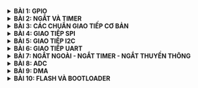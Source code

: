 <details>
	<summary><strong>BÀI 1: GPIO</strong></summary>
	
# Bài 1: GPIO

## 1.1 Cấp xung clock cho GPIO
Module RCC (Reset and Clock Control) cung cấp các hàm để cấu hình xung clock cho ngoại vi qua các Bus tương ứng.
![Picture1](https://github.com/khaitq17/Embedded-Automotive/assets/159031971/daacd745-60e6-4499-bb41-86c84afb9edd)
```
RCC_APB1PeriphClockCmd

RCC_APB2PeriphClockCmd
	
RCC_AHBPeriphClockCmd
```
- Tham số đầu tiên là ngoại vi cần cấu hình clock.
- Tham số thứ 2 là giá trị quy định cấp (ENABLE) hay ngưng (DISABLE) xung clock cho ngoại vi đó.

## 1.2 Cấu hình GPIO
- Các tham số cho GPIO được tổ chức trong 1 struct **GPIO_InitTypeDef**:
	- `GPIO_Pin`: Chọn chân
 	- `GPIO_Mode`: Chọn chế độ
    - `GPIO_Speed`: Chọn tốc độ
- Dùng hàm **GPIO_Init** để khởi tạo GPIO:
    - `GPIO_TypeDef`: GPIO cần cấu hình
    - `&GPIO_InitStruct`: Con trỏ trỏ tới biến TypeDef vừa được khởi tạo

## 1.3 Một số hàm thông dụng trong GPIO
```
uint8_t GPIO_ReadInputDataBit(GPIO_TypeDef* GPIOx, uint16_t GPIO_Pin);
  
uint16_t GPIO_ReadInputData(GPIO_TypeDef* GPIOx);

uint8_t GPIO_ReadOutputDataBit(GPIO_TypeDef* GPIOx, uint16_t GPIO_Pin);

uint16_t GPIO_ReadOutputData(GPIO_TypeDef* GPIOx);

void GPIO_SetBits(GPIO_TypeDef* GPIOx, uint16_t GPIO_Pin);

void GPIO_ResetBits(GPIO_TypeDef* GPIOx, uint16_t GPIO_Pin);

void GPIO_WriteBit(GPIO_TypeDef* GPIOx, uint16_t GPIO_Pin, BitAction BitVal);
	
void GPIO_Write(GPIO_TypeDef* GPIOx, uint16_t PortVal);
```
</details>

<details>
	<summary><strong>BÀI 2: NGẮT VÀ TIMER</strong></summary>

 # BÀI 2: NGẮT VÀ TIMER
## 2.1 Lý thuyết ngắt
- **Ngắt** là 1 sự kiện khẩn cấp xảy ra trong hay ngoài vi điều khiển. Khi xảy ra ngắt, MCU phải dừng chương trình chính và thực thi chương trình ngắt.
- **Program Counter(PC)**: Trong hàm main, khi đang thực hiện 1 lệnh, PC sẽ trỏ tới lệnh tiếp theo.
- Các loại ngắt thông dụng:
    - **Reset**
    - **Ngắt ngoài**: Xảy ra khi có thay đổi điện áp trên các chân GPIO đưuọc cấu hình làm ngõ vào ngắt.
    - **Ngắt Timer**: Xảy ra khi giá trị trong thanh ghi đếm của Timer tràn.
    - **Ngắt truyền thông**: Xảy ra khi có sự truyền/nhận dữ liệu giữa các MCU hay giữa MCU với các thiết bị bên ngoài.
- Độ ưu tiên ngắt
    - Độ ưu tiên là khác nhau ở các ngắt. Nó xác định ngắt nào được quyền thực thi khi nhiều ngắt xảy ra đồng thời.
    - Ngắt nào có số thứ tự ưu tiên càng thấp thì có quyền càng cao.

## 2.2 Timer
**Timer** là 1 mạch digital logic có vai trò đếm mỗi chu kỳ clock (đếm lên hoặc đếm xuống).

Cấu hình Timer:    
- Cấp xung cho Timer
- Cấu hình cho Timer trong struct **TIM_TimeBaseInitTypeDef**:
    - `TIM_ClockDivision`: Chia tần số
 	- `TIM_Prescaler`: Quy định sau bao nhiêu dao động thì đếm lên 1 lần
  	- `TIM_Period`: Quy định thời gian 1 chu kỳ
   	- `TIM_Mode`: Chọn chế độ (Đếm lên hoặc đếm xuống)
</details>
	
<details>
	<summary><strong>BÀI 3: CÁC CHUẨN GIAO TIẾP CƠ BẢN</strong></summary>

 # BÀI 3: CÁC CHUẨN GIAO TIẾP CƠ BẢN
## 3.1 SPI - Serial Peripheral Interface
- Là chuẩn giao tiếp đồng bộ.
- Hoạt động ở chế độ song công (Có thể truyền - nhận cùng thời điểm).
### 3.1.1 Các đầu nối
- **SCK** (Serial Clock): Thiết bị Master tạo xung tín hiệu SCK và cung cấp cho Slave.
- **MISO** (Master Input Slave Output): Tín hiệu tạo bởi thiết bị Slave và nhận bởi thiết bị Master.
- **MOSI** (Master Output Slave Input): Tín hiệu tạo bởi thiết bị Master và nhận bởi thiết bị Slave.
- **SS** (Slave Select): Chọn thiết bị Slave cụ thể để giao tiếp. Để chọn Slave giao tiếp thiết bị Master chủ động kéo đường SS tương ứng xuống mức 0 (Low).
  
![Picture2](https://github.com/khaitq17/Embedded-Automotive/assets/159031971/59a2f364-6d36-4043-927f-1324d5c19944)
### 3.1.2 Quá trình truyền nhận dữ liệu
- Master kéo chân SS của chân Slave muốn giao tiếp xuống mức 0 để báo hiệu muốn truyền nhận.
- Master cấp xung clock, với mỗi xung clock, 1 bit sẽ được truyền từ Master đến Slave và ngược lại.
- Các thanh ghi cập nhật giá trị và dịch 1 bit.
- Lặp lại quá trình đến khi truyền xong 8 bit thanh ghi.
  
![Picture3](https://github.com/khaitq17/Embedded-Automotive/assets/159031971/f984fc6c-1364-4c0d-8566-e4bdb93302db)
### 3.1.3 Các chế độ hoạt động
- Có 4 chế độ hoạt động phụ thuộc **Clock Polarity** (CPOL) và **Clock Phase** (CPHA).
- CPOL: 
	- CPOL = 0: Xung clock ban đầu ở mức 0.
    - CPOL = 1: Xung clock ban đầu ở mức 1.
- CPHA:
  	- CPHA = 0: Truyền bit trước rồi mới cấp xung.
    - CPHA = 1: Cấp xung trước rồi mới truyền bit.
          
| SPI Mode | CPOL | CPHA |
| :--- | :--- | :--- | 
| 1 | 0 | 0 |
| 2 | 0 | 1 |
| 3 | 1 | 0 | 
| 4 | 1 | 1 | 

## 3.2 I2C - Inter-Integrated Circuit
- Là chuẩn giao tiếp đồng bộ.
- Hoạt động ở chế độ bán song công.
- Một Master giao tiếp được với nhiều Slave.
### 3.2.1 Các đầu nối
- **SDA** (Serial Data): Đường truyền cho Master và Slave để gửi và nhận dữ liệu.
- **SCL** (Serial Clock): Thiết bị Master tạo xung tín hiệu SCK và cung cấp cho Slave.
      
![Picture4](https://github.com/khaitq17/Embedded-Automotive/assets/159031971/89a016e7-34fa-443d-8736-0102a2a6a62a)
### 3.2.2 Quá trình truyền nhận dữ liệu
- Start: Điều kiện: Chân SDA xuống mức 0 trước chân SCL.
- Truyền các bit địa chỉ để tìm Slave muốn giao tiếp.
- Bit R/W: Master gửi dữ liệu đi ứng với bit '0', nhận dữ liệu ứng với bit '1'.
- ACK: Chờ phản hồi, '0' là nhận và '1' là không nhận. Nếu không có Slave nào phản hồi, dùng Timer để thoát ra.
- Sau khi chọn được Slave để giao tiếp, bắt đầu truyền các bit dữ liệu đến Slave.
- Tương tự cũng có ACK để chờ phản hồi.
- Stop: Điều kiện: Chân SDA lên mức 1 trước chân SCL.
   
 ![Picture5](https://github.com/khaitq17/Embedded-Automotive/assets/159031971/d5ba043a-1d63-4de2-a7a6-bdb783e4acee)

## 3.3 UART - Universal Asynchronous Receiver - Transmitter
- Là chuẩn giao tiếp **KHÔNG** đồng bộ.
- Hoạt động ở chế độ song công.
- Dùng Timer nội để phân biệt 2 bit liền kề.
- Tốc độ truyền: Baudrate = Số bit truyền/1s
### 3.3.1 Các đầu nối
- TX: Truyền.
- RX: Nhận.
      
![Picture6](https://github.com/khaitq17/Embedded-Automotive/assets/159031971/9a52fd6e-eb76-43f4-aa81-9cce344ae3a7)
### 3.3.2 Quá trình truyền nhận dữ liệu
- Start: 1 bit.
- Bit dữ liệu: 5 đến 9 bit.
- Bit chẵn lẻ:
	- Quy luật chẵn: Thêm một bit '0' hoặc '1' để số bit '1' là số chẵn.
	- Quy luật lẻ: Thêm một bit '0' hoặc '1' để số bit '1' là số lẻ.
- Stop: 1 đến 2 bit.
      
![Picture7](https://github.com/khaitq17/Embedded-Automotive/assets/159031971/56943f89-3f0a-4785-b944-51966027ff2b)
</details>

<details>
	<summary><strong>BÀI 4: GIAO TIẾP SPI</strong></summary>

# BÀI 4: GIAO TIẾP SPI
## 4.1 SPI Software
**SPI Software** là cách “mô phỏng” bằng việc tạo ra một giao thức truyền thông giống SPI nhưng chỉ sử dụng GPIO của vi điều khiển.
### 4.1.1 Cấu hình GPIO cho SPI Software
SPI dùng 4 chân để truyền nhận, gồm MISO, MOSI, CS và SCK.

![Picture8](https://github.com/khaitq17/Embedded-Automotive/assets/159031971/35ea2e93-5df0-4663-b101-b708694557df)
- **SCK** (Serial Clock): Thiết bị Master tạo xung tín hiệu SCK và cung cấp cho Slave.
- **MISO** (Master Input Slave Output): Tín hiệu tạo bởi thiết bị Slave và nhận bởi thiết bị Master.
- **MOSI** (Master Output Slave Input): Tín hiệu tạo bởi thiết bị Master và nhận bởi thiết bị Slave.
- **CS** (Chip Select): Chọn thiết bị Slave cụ thể để giao tiếp. Để chọn Slave giao tiếp thiết bị Master chủ động kéo đường CS tương ứng xuống mức 0 (Low).

Định nghĩa 4 chân sử dụng SPI:
```
#define SPI_SCK_Pin GPIO_Pin_0
#define SPI_MISO_Pin GPIO_Pin_1
#define SPI_MOSI_Pin GPIO_Pin_2
#define SPI_CS_Pin GPIO_Pin_3
#define SPI_GPIO GPIOA
```
Cấu hình GPIO:
```
void GPIO_Config(){
	GPIO_InitTypeDef GPIO_InitStructure;

	GPIO_InitStructure.GPIO_Pin = SPI_SCK_Pin| SPI_MOSI_Pin| SPI_CS_Pin;
	GPIO_InitStructure.GPIO_Mode = GPIO_Mode_Out_PP;
	GPIO_InitStructure.GPIO_Speed = GPIO_Speed_50MHz;
	GPIO_Init(SPI_GPIO, &GPIO_InitStructure);
	
	GPIO_InitStructure.GPIO_Pin = SPI_MISO_Pin;
	GPIO_InitStructure.GPIO_Mode = GPIO_Mode_IN_FLOATING;
	GPIO_InitStructure.GPIO_Speed = GPIO_Speed_50MHz;

	GPIO_Init(SPI_GPIO, &GPIO_InitStructure);
}
```
Tạo xung Clock:
```
void Clock(){
	GPIO_WriteBit(SPI_GPIO, SPI_SCK_Pin, Bit_SET);		// Kéo chân SCK lên 1	
	delay_ms(4);
	GPIO_WriteBit(SPI_GPIO, SPI_SCK_Pin, Bit_RESET);	// Kéo chân SCK xuống 0
	delay_ms(4);
}
```
### 4.1.2 Khởi tạo các chân cho SPI
```
void SPI_Init(){
	GPIO_WriteBit(SPI_GPIO, SPI_SCK_Pin, Bit_RESET);
	GPIO_WriteBit(SPI_GPIO, SPI_CS_Pin, Bit_SET);
	GPIO_WriteBit(SPI_GPIO, SPI_MISO_Pin, Bit_RESET);
	GPIO_WriteBit(SPI_GPIO, SPI_MOSI_Pin, Bit_RESET);
}
```
### 4.1.3 Hàm truyền
Hàm truyền sẽ truyền lần lượt 8 bit trong byte dữ liệu.
- Kéo CS xuống 0.
	- Truyền 1 bit.
	- Dịch 1 bit.
	- Gửi Clock
- Kéo CS lên 1.
```
void SPI_Master_Transmit(uint8_t u8Data)
{
	uint8_t u8Mask = 0x80;// 0b10000000
	uint8_t tempData;
	GPIO_WriteBit(SPI_GPIO, SPI_CS_Pin, Bit_RESET);		// Kéo CS xuống 0
	delay_ms(1);
	for(int i=0; i<8; i++){			// Truyền lần lượt 8 bit
		tempData = u8Data & u8Mask;
		if(tempData){
			GPIO_WriteBit(SPI_GPIO, SPI_MOSI_Pin, Bit_SET);
			delay_ms(1);
		} else{
			GPIO_WriteBit(SPI_GPIO, SPI_MOSI_Pin, Bit_RESET);
			delay_ms(1);
		}
		u8Data=u8Data<<1;
		Clock();		// Gửi Clock
	}
	GPIO_WriteBit(SPI_GPIO, SPI_CS_Pin, Bit_SET);		// Kéo CS lên 1
	delay_ms(1);
}
```
### 4.1.4 Hàm nhận
- Kiểm tra CS == 0?.
	- Kiểm tra Clock == 1?
	- Đọc data trên MOSI, ghi vào biến.
	- Dịch 1 bit.
- Kiểm tra CS == 1?
```
uint8_t SPI_Slave_Receive(void){
	uint8_t u8Mask = 0x80;
	uint8_t dataReceive =0x00;//0b11000000
	uint8_t temp = 0x00, i=0;
	while(GPIO_ReadInputDataBit(SPI_GPIO, SPI_CS_Pin));		
	while(!GPIO_ReadInputDataBit(SPI_GPIO, SPI_SCK_Pin));		// Kiểm tra CS == 0
	for(i=0; i<8;i++)
    	{ 
		if(GPIO_ReadInputDataBit(SPI_GPIO, SPI_SCK_Pin)){
		while (GPIO_ReadInputDataBit(SPI_GPIO, SPI_SCK_Pin)) 
			temp = GPIO_ReadInputDataBit(SPI_GPIO, SPI_MOSI_Pin);	// Đọc data trên MOSI
		dataReceive=dataReceive<<1;		// Dịch 1 bit
		dataReceive=dataReceive|temp;	// Ghi vào biến
    		}
	while(!GPIO_ReadInputDataBit(SPI_GPIO, SPI_SCK_Pin));		// Kiểm tra CS == 1
	}
	return dataReceive;
}
```

## 4.2 SPI Hardware
Trên mỗi dòng vi điều khiển khác nhau module SPI sẽ được tích hợp, điều khiển bởi các thanh ghi, phần cứng, IO khác nhau gọi là SPI cứng (SPI Hardware). STM32F1 có 2 khối SPI: SPI1 ở APB2 và SPI2 ở APB1.
### 4.2.1 Cấu hình GPIO cho SPI Hardware
STM32 đã cấu hình sẵn các chân dành cho chức năng SPI. Khi sử dụng SPI1, ta định nghĩa các chân đã được thiết lập sẵn:
```
#define SPI1_NSS 	GPIO_Pin_4
#define SPI1_SCK	GPIO_Pin_5
#define SPI1_MISO 	GPIO_Pin_6
#define SPI1_MOSI 	GPIO_Pin_7
#define SPI1_GPIO 	GPIOA
```
Cấu hình GPIO:
```
void GPIO_Config(){
	GPIO_InitTypeDef GPIO_InitStructure;
	
	GPIO_InitStructure.GPIO_Pin = SPI1_NSS| SPI1_SCK| SPI1_MISO| SPI1_MOSI;
	GPIO_InitStructure.GPIO_Mode = GPIO_Mode_AF_PP;
	GPIO_InitStructure.GPIO_Speed = GPIO_Speed_50MHz;
	GPIO_Init(SPI1_GPIO, &GPIO_InitStructure);
}
```
### 4.2.2 Cấu hình SPI
Tương tự các ngoại vi khác, các tham số SPI được cấu hình trong Struct **SPI_InitTypeDef**:
- `SPI_Mode`: Quy định chế độ hoạt động của thiết bị SPI. 
- `SPI_Direction`: Quy định kiểu truyền của thiết bị.
- `SPI_BaudRatePrescaler`: Hệ số chia clock cấp cho Module SPI.
- `SPI_CPOL`: Cấu hình cực tính của SCK . Có 2 chế độ:
	- `SPI_CPOL_Low`: Cực tính mức 0 khi SCK không truyền xung.
	- `SPI_CPOL_High`: Cực tính mức 1 khi SCK không truyền xung.
- `SPI_CPHA`: Cấu hình chế độ hoạt động của SCK. Có 2 chế độ:
	- `SPI_CPHA_1Edge`: Tín hiệu truyền đi ở cạnh xung đầu tiên.
	- `SPI_CPHA_2Edge`: Tín hiệu truyền đi ở cạnh xung thứ hai.
- `SPI_DataSize`: Cấu hình số bit truyền. 8 hoặc 16 bit.
- `SPI_FirstBit`: Cấu hình chiều truyền của các bit là MSB hay LSB.
- `SPI_CRCPolynomial`: Cấu hình số bit CheckSum cho SPI.
- `SPI_NSS`: Cấu hình chân SS là điều khiển bằng thiết bị hay phần mềm.

```
void SPI_Config(){
	SPI_InitTypeDef SPI_InitStructure;
	SPI_InitStructure.SPI_Mode = SPI_Mode_Master;
	SPI_InitStructure.SPI_Direction = SPI_Direction_2Lines_FullDuplex;
	SPI_InitStructure.SPI_BaudRatePrescaler = SPI_BaudRatePrescaler_16;//72Mhs/16
	SPI_InitStructure.SPI_CPOL = SPI_CPOL_Low;
	SPI_InitStructure.SPI_CPHA = SPI_CPHA_1Edge;
	SPI_InitStructure.SPI_DataSize = SPI_DataSize_8b;
	SPI_InitStructure.SPI_FirstBit = SPI_FirstBit_LSB;//0b001001001
	SPI_InitStructure.SPI_CRCPolynomial = 7;
	SPI_InitStructure.SPI_NSS = SPI_NSS_Soft;
	
	SPI_Init(SPI1, &SPI_InitStructure);
	SPI_Cmd(SPI1, ENABLE);
}
```
### 4.2.3 Các hàm thông dụng
- Hàm `SPI_I2S_SendData(SPI_TypeDef* SPIx, uint16_t Data)`, tùy vào cấu hình datasize là 8 hay 16 bit sẽ truyền đi 8 hoặc 16 bit dữ liệu. Hàm nhận 2 tham số là bộ SPI sử dụng và data cần truyền.
- Hàm `SPI_I2S_ReceiveData(SPI_TypeDef* SPIx)` trả về giá trị đọc được trên SPIx. Hàm trả về 8 hoặc 16 bit data.
- Hàm `SPI_I2S_GetFlagStatus(SPI_TypeDef* SPIx, uint16_t SPI_I2S_FLAG)` trả về giá trị 1 cờ trong thanh ghi của SPI. Các cờ thường được dùng:
	- `SPI_I2S_FLAG_TXE`: Cờ báo truyền, cờ này sẽ set lên 1 khi truyền xong data trong buffer.
	- `SPI_I2S_FLAG_RXNE`: Cờ báo nhận, cờ này set lên 1 khi nhận xong data.
	- `SPI_I2S_FLAG_BSY`: Cờ báo bận,set lên 1 khi SPI đang bận truyền nhận.

### 4.2.4 Hàm truyền
```
void SPI_Send1Byte(uint8_t data){
    GPIO_WriteBit(SPI1_GPIO, SPI1_NSS, Bit_RESET);
   
    SPI_I2S_SendData(SPI1, data);
    while(SPI_I2S_GetFlagStatus(SPI1, SPI_I2S_FLAG_TXE)==0);
   
    GPIO_WriteBit(SPI1_GPIO, SPI1_NSS, Bit_SET);
}
```
### 4.2.5 Hàm nhận
```
uint8_t SPI_Receive1Byte(void){
    uint8_t temp;
    while(SPI_I2S_GetFlagStatus(SPI1, SPI_I2S_FLAG_BSY)==1);
    temp = (uint8_t)SPI_I2S_ReceiveData(SPI1);
    while(SPI_I2S_GetFlagStatus(SPI1, SPI_I2S_FLAG_RXNE)==0);
    return temp;
}
```
</details>

<details>
	<summary><strong>BÀI 5: GIAO TIẾP I2C</strong></summary>

# BÀI 5: GIAO TIẾP I2C
## 5.1 I2C Software
### 5.1.1 Cấu hình GPIO cho I2C Software
Định nghĩa các chân I2C:
I2C dùng 2 chân để truyền nhận, SCL và SDA.

![Picture4](https://github.com/khaitq17/Embedded-Automotive/assets/159031971/89a016e7-34fa-443d-8736-0102a2a6a62a)
```
#define I2C_SCL 	GPIO_Pin_6
#define I2C_SDA		GPIO_Pin_7
#define I2C_GPIO 	GPIOB
```
Cấu hình GPIO:
```
void GPIO_Config(){
	RCC_APB2PeriphClockCmd(RCC_APB2Periph_GPIOB, ENABLE);
	GPIO_InitTypeDef GPIO_InitStructure;

	GPIO_InitStructure.GPIO_Pin = I2C_SDA| I2C_SCL;
	GPIO_InitStructure.GPIO_Mode = GPIO_Mode_Out_OD;
	GPIO_InitStructure.GPIO_Speed = GPIO_Speed_50MHz;
	GPIO_Init(I2C_GPIO, &GPIO_InitStructure);
}
```
### 5.1.2 Cấu hình I2C
```
#define WRITE_SDA_0 	GPIO_ResetBits(I2C_GPIO, I2C_SDA)			// Kéo chân SDA xuống 0
#define WRITE_SDA_1 	GPIO_SetBits(I2C_GPIO, I2C_SDA)				// Kéo chân SDA lên 1
#define WRITE_SCL_0 	GPIO_ResetBits(I2C_GPIO, I2C_SCL)			// Kéo chân SCL xuống 0
#define WRITE_SCL_1 	GPIO_SetBits(I2C_GPIO, I2C_SCL)				// Kéo chân SDA lên 1
#define READ_SDA_VAL 	GPIO_ReadInputDataBit(I2C_GPIO, I2C_SDA)	// Đọc chân SDA
```
Khởi tạo I2C:
```
void I2C_Config(){
	WRITE_SDA_1;
	delay_us(1);
	WRITE_SCL_1;
	delay_us(1);
}
```
Hàm Start:
```
void I2C_Start(){	
	WRITE_SCL_1;  	
	delay_us(3);	
	WRITE_SDA_1;
	delay_us(3);
	WRITE_SDA_0;	// Điều kiện: Chân SDA xuống mức 0 trước chân SCL
	delay_us(3);
	WRITE_SCL_0;
	delay_us(3);
}
```
Hàm Stop:
```
void I2C_Stop(){
	
	WRITE_SDA_0;
	delay_us(3);
	WRITE_SCL_1; 	// Điều kiện: Chân SDA lên mức 1 trước chân SCL
	delay_us(3);
	WRITE_SDA_1;
	delay_us(3);
}
```
### 5.1.3 Hàm truyền
- Hàm truyền sẽ truyền lần lượt 8 bit trong byte dữ liệu
	- Truyền 1 bit
	- Tạo Clock
	- Dịch 1 bit
- Chờ nhận lại ACK ở xung thứ 9
```
status I2C_Write(uint8_t u8Data){	
	uint8_t i;
	status stRet;
	for(int i=0; i< 8; i++){		
		if (u8Data & 0x80) {
			WRITE_SDA_1;
		} else {
			WRITE_SDA_0;
		}
		delay_us(3);
		WRITE_SCL_1;
		delay_us(5);
		WRITE_SCL_0;
		delay_us(2);
		u8Data <<= 1;
	}
	WRITE_SDA_1;					
	delay_us(3);
	WRITE_SCL_1;					
	delay_us(3);
	
	if (READ_SDA_VAL) {	
		stRet = NOT_OK;				
	} else {
		stRet = OK;					
	}

	delay_us(2);
	WRITE_SCL_0;
	delay_us(5);
	
	return stRet;
}
```
### 5.1.4 Hàm nhận
- Hàm nhận sẽ nhận lần lượt 8 bit trong byte dữ liệu
- Kéo SDA lên 1
	- Đọc data trên SDA, ghi vào biến
	- Dịch 1 bit
- Gửi lại 1 tín hiệu ACK ở xung thứ 9
```
uint8_t I2C_Read(ACK_Bit _ACK){	
	uint8_t i;						
	uint8_t u8Ret = 0x00;
	WRITE_SDA_1;
	delay_us(3);	
	for (i = 0; i < 8; ++i) {
		u8Ret <<= 1;
		WRITE_SCL_1;
		delay_us(3);
		if (READ_SDA_VAL) {
			u8Ret |= 0x01;
		}
		delay_us(2);
		WRITE_SCL_0;
		delay_us(5);
	}
	if (_ACK) {	
		WRITE_SDA_0;
	} else {
		WRITE_SDA_1;
	}
	delay_us(3);
	
	WRITE_SCL_1;
	delay_us(5);
	WRITE_SCL_0;
	delay_us(5);

	return u8Ret;
}
```

## 5.2 I2C Hardware
STM32F1 có 2 khối I2C: I2C1 và I2C2 ở APB1.
### 5.2.1 Cấu hình GPIO cho I2C Hardware
STM32 đã cấu hình sẵn các chân dành cho chức năng I2C. Khi sử dụng I2C1, ta định nghĩa các chân đã được thiết lập sẵn:
```
#define I2C1_SCL 	GPIO_Pin_6
#define I2C1_SDA	GPIO_Pin_7
#define I2C1_GPIO 	GPIOB
```
Cấu hình GPIO:
```
void GPIO_Config(void) {
	RCC_APB2PeriphClockCmd(RCC_APB2Periph_GPIOB, ENABLE);
    GPIO_InitTypeDef GPIO_InitStructure;

    GPIO_InitStructure.GPIO_Pin = I2C1_SCL | I2C1_SDA; 
    GPIO_InitStructure.GPIO_Mode = GPIO_Mode_AF_OD;
    GPIO_InitStructure.GPIO_Speed = GPIO_Speed_50MHz;
    GPIO_Init(GPIOB, &GPIO_InitStructure);
}
```
### 5.2.2 Cấu hình I2C
Tương tự các ngoại vi khác, các tham số I2C được cấu hình trong Struct **I2C_InitTypeDef**:
- `I2C_Mode`: Cấu hình chế độ hoạt động cho I2C:
	- `I2C_Mode_I2C`: Chế độ I2C FM(Fast Mode);
	- `I2C_Mode_SMBusDevice&I2C_Mode_SMBusHost`: Chế độ SM (Slow Mode).
- `I2C_ClockSpeed`: Cấu hình clock cho I2C, tối đa 100khz với SM và 400khz ở FM.
- `I2C_DutyCycle`: Cấu hình chu kì nhiệm vụ của xung:
	- `I2C_DutyCycle_2`: Thời gian xung thấp/xung cao = 2;
	- `I2C_DutyCycle_16_9`: Thời gian xung thấp/xung cao = 16/9;
- `I2C_OwnAddress1`: Cấu hình địa chỉ Slave.
- `I2C_Ack*`: Cấu hình ACK, có sử dụng ACK hay không.
- `I2C_AcknowledgedAddress`: Cấu hình số bit địa chỉ (7 hoặc 10 bit)
```
void I2C_Config(){
	I2C_InitTypeDef I2C_InitStructure;
	//Set the clock speed of I2C. It has to be equal with the external device
	I2C_InitStructure.I2C_ClockSpeed = 400000;
	//I2C mode
	I2C_InitStructure.I2C_Mode = I2C_Mode_I2C;
	I2C_InitStructure.I2C_DutyCycle = I2C_DutyCycle_2;
	//I2C device adress
	I2C_InitStructure.I2C_OwnAddress1 = 0x33; 
	//I2C Acknowladge configuration
	I2C_InitStructure.I2C_Ack = I2C_Ack_Enable;
	I2C_InitStructure.I2C_AcknowledgedAddress = I2C_AcknowledgedAddress_7bit;
	//Enable the I2C with the prepared configuration
	I2C_Init(I2C1, &I2C_InitStructure);
	//And start the I2C 
	I2C_Cmd(I2C1, ENABLE);
}
```
### 5.2.3 Các hàm thông dụng
- Hàm `I2C_Send7bitAddress(I2C_TypeDef* I2Cx, uint8_t Address, uint8_t I2C_Direction)` gửi đi 7 bit address để xác định slave cần giao tiếp. Hướng truyền được xác định bởi I2C_Direction để thêm bit RW.
- Hàm `I2C_SendData(I2C_TypeDef* I2Cx, uint8_t Data)` gửi đi 8 bit data.
- Hàm `I2C_ReceiveData(I2C_TypeDef* I2Cx)` trả về 8 bit data.
- Hàm `I2C_CheckEvent(I2C_TypeDef* I2Cx, uint32_t I2C_EVENT)` trả về kết quả kiểm tra I2C_EVENT tương ứng:
	- `I2C_EVENT_MASTER_MODE_SELECT`: Đợi Bus I2C về chế độ rảnh.
	- `I2C_EVENT_MASTER_TRANSMITTER_MODE_SELECTED`: Đợi xác nhận của Slave với yêu cầu ghi của Master.
	- `I2C_EVENT_MASTER_RECEIVER_MODE_SELECTED`: Đợi xác nhận của Slave với yêu cầu đọc của Master.
	- `I2C_EVENT_MASTER_BYTE_TRANSMITTED`: Đợi truyền xong 1 byte data từ Master.
	- `I2C_EVENT_MASTER_BYTE_RECEIVED`: Đợi Master nhận đủ 1 byte data.
### 5.2.4 Hàm truyền
- Bắt đầu truyền nhận, bộ I2C sẽ tạo 1 tín hiệu start. Đợi tín hiệu báo Bus sẵn sàng.
- Gửi 7 bit địa chỉ để xác định slave. Đợi Slave xác nhận.
- Gửi/đọc các byte data, Đợi truyền xong.
- Sau đó kết thúc bằng tín hiệu stop.

![Picture9](https://github.com/khaitq17/Embedded-Automotive/assets/159031971/0cad7138-b611-4cc8-9626-5edac43008d3)
```
void Send_I2C_Data(uint8_t data)
{
	I2C_SendData(I2C1, data);
	// wait for the data trasnmitted flag
	while(!I2C_CheckEvent(I2C1, I2C_EVENT_MASTER_BYTE_TRANSMITTED));
}
```
### 5.2.5 Hàm nhận
```
uint8_t Read_I2C_Data()
{
	uint8_t data = I2C_ReceiveData(I2C1);
	while(!I2C_CheckEvent(I2C1, I2C_EVENT_MASTER_BYTE_RECEIVED));
	return data;
}
```
</details>

<details>
	<summary><strong>BÀI 6: GIAO TIẾP UART</strong></summary>

# BÀI 6: GIAO TIẾP UART
## 6.1 UART Software
### 6.1.1 Cấu hình GPIO cho UART Software

![Picture10](https://github.com/khaitq17/Embedded-Automotive/assets/159031971/020f6237-8485-407a-aad9-e687fd17181f)
Định nghĩa các chân UART:
```
#define TX_Pin 		GPIO_Pin_9
#define RX_Pin 		GPIO_Pin_10
#define UART_GPIO 	GPIOA
```
Cấu hình GPIO:
```
void GPIO_Config(){
	GPIO_InitTypeDef GPIOInitStruct;
	GPIOInitStruct.GPIO_Pin = TX_Pin;
	GPIOInitStruct.GPIO_Speed = GPIO_Speed_50MHz;
	GPIOInitStruct.GPIO_Mode = GPIO_Mode_OUT_PP;
	GPIO_Init(UART_GPIO, &GPIOInitStruct);

	GPIOInitStruct.GPIO_Pin = RX_Pin;
	GPIOInitStruct.GPIO_Mode = GPIO_Mode_IN_FLOATING;
	GPIOInitStruct.GPIO_Speed = GPIO_Speed_50MHz;
	GPIO_Init(UART_GPIO, &GPIOInitStruct);
}
```
### 6.1.2 Baudrate
Tốc độ baudrate được xác định bởi thời gian truyền đi 1 bit. Ta dùng tốc độ phổ thông 9600, ứng với mỗi bit là 105us.
Baaurate = 9600bits/s >> 0.10467ms for 1 bit = 104,67 us
=>> time delay ~~105 us
```
#define BRateTime 105
```
### 6.1.3 Cấu hình UART
```
void UART_Config(){
	GPIO_SetBits(UART_GPIO, TX_Pin);
	delay_us(1);
}
```
### 6.1.4 Hàm truyền
- Hàm truyền sẽ truyền lần lượt 8 bit trong byte dữ liệu, sau khi tín hiệu start được gửi đi.
- Tạo start, delay 1 period time.
	- Truyền bit dữ liệu. mỗi bit truyền trong 1 period time.
	- Dịch 1 bit.
- Tạo stop, delay tương ứng với số bit stop.

![Picture11](https://github.com/khaitq17/Embedded-Automotive/assets/159031971/3c402c9a-1025-4a59-a9ee-7955a6d16b61)
```
void UART_Transmit(const char DataValue)
{
	GPIO_WriteBit(UART_GPIO, TX_Pin, Bit_RESET);
	delay_us(BRateTime);
	for ( unsigned char i = 0; i < 8; i++ ){
		if( ((DataValue>>i)&0x1) == 0x1 ){
			GPIO_WriteBit(UART_GPIO, RX_Pin, Bit_SET);
		} else{
			GPIO_WriteBit(UART_GPIO, RX_Pin, Bit_RESET);
		}
	delay_us(BRateTime);
	}
	// Send Stop Bit
	GPIO_WriteBit(UART_GPIO, TX_Pin, Bit_SET);
	delay_us(BRateTime);
}
```
### 6.1.5 Hàm nhận
- Hàm nhận sẽ nhận lần lượt 8 bit 
- Chờ tín hiệu start từ thiết bị gửi.
- Delay 1,5 period time.
	- Đọc data trên RX, ghi vào biến.
	- Dịch 1 bit.
	- Delay 1 period time.
- Delay 1 period time và đợi stop bit.

![Picture12](https://github.com/khaitq17/Embedded-Automotive/assets/159031971/2d3df3fe-402b-4560-a8e0-b61dcc6b2bf0)
```
unsigned char UART_Receive(void){
	unsigned char DataValue = 0;
	while(GPIO_ReadInputDataBit(UART_GPIO, RX_Pin) == 1);
	delay_us(BRateTime);
	delay_us(BRateTime/2);
	for ( unsigned char i = 0; i < 8; i++ ){
		if ( GPIO_ReadInputDataBit(UART_GPIO, RX_Pin) == 1 ){
			DataValue += (1<<i);}
		delay_us(BRateTime);
		}
		if ( GPIO_ReadInputDataBit(UART_GPIO, RX_Pin) == 1 ){
			delay_us(BRateTime/2);
			return DataValue;
		} 
}
```
### 6.1.6 Parity
Bit chẵn/lẻ được thêm vào cuối data.
```
typedef enum{
	Parity_Mode_NONE,
	Parity_Mode_ODD,
	Parity_Mode_EVENT
}Parity_Mode;
```
Tùy vào cấu hình parity là chẵn hay lẻ mà thiết bị truyền có thể thêm bit parity là 0 hoặc 1.
Phía nhận cấu hình parity giống như phía truyền, sau khi nhận đủ các bit sẽ kiểm tra parity có đúng hay không.

## 6.2 UART Hardware
STM32F1 có 3 khối USART: USART1 ở APB2 và USART2, USART3 ở APB1.
### 6.2.1 Cấu hình GPIO cho UART Hardware
STM32 đã cấu hình sẵn các chân dành cho chức năng USART. Khi sử dụng USART1, ta định nghĩa các chân đã được thiết lập sẵn:
```
#define UART1_TX	GPIO_Pin_9
#define UART1_RX	GPIO_Pin_10
#define UART1_GPIO	GPIOA
```
Cấu hình GPIO:
```
void GPIO_Config(){
	GPIO_InitTypeDef GPIOInitStruct;

	GPIOInitStruct.GPIO_Pin = UART1_TX;
	GPIOInitStruct.GPIO_Mode = GPIO_Mode_AF_PP;
	GPIOInitStruct.GPIO_Speed = GPIO_Speed_50MHz;
	GPIO_Init(GPIOA, &GPIOInitStruct);

	GPIOInitStruct.GPIO_Pin = UART1_RX;
	GPIOInitStruct.GPIO_Mode = GPIO_Mode_IN_FLOATING;
	GPIOInitStruct.GPIO_Speed = GPIO_Speed_50MHz;
	GPIO_Init(GPIOA, &GPIOInitStruct);
}
```
### 6.2.2 Cấu hình UART
Tương tự các ngoại vi khác, các tham số Uart được cấu hình trong Struct **USART_InitTypeDef**:
- `USART_Mode`: Cấu hình chế độ hoạt động cho UART:
	- `USART_Mode_Tx`: Cấu hình truyền.
	- `USART_Mode_Rx`: Cấu hình nhận.
	- Có thể cấu hình cả 2 cùng lúc (song công).
- `USART_BaudRate**: Cấu hình tốc độ baudrate cho uart.
- `USART_HardwareFlowControl`: Cấu hình chế độ bắt tay cho uart.
- `USART_WordLength`: Cấu hình số bit mỗi lần truyền.
- `USART_StopBits`: Cấu hình số lượng stopbits.
- `USART_Parity`: Cấu hình bit kiểm tra chẳn, lẻ.
```
void UART_Config(){
		//Usart
	USARTInitStruct.USART_BaudRate = 9600;
	USARTInitStruct.USART_WordLength = USART_WordLength_8b;
	USARTInitStruct.USART_StopBits = USART_StopBits_1;
	USARTInitStruct.USART_Parity = USART_Parity_No;
	USARTInitStruct.USART_HardwareFlowControl = USART_HardwareFlowControl_None;
	USARTInitStruct.USART_Mode = USART_Mode_Rx | USART_Mode_Tx;

	USART_Init(USART1, &USARTInitStruct);
	USART_Cmd(USART1,ENABLE);
}
```
### 6.2.3 Các hàm thông dụng
- Hàm `USART_SendData(USART_TypeDef* USARTx, uint16_t Data)` truyền data từ UARTx. Data này đã được thêm bit chẵn/lẻ tùy cấu hình.
- Hàm `USART_ReceiveData(USART_TypeDef* USARTx)`, nhận data từ UARTx.
- Hàm `USART_GetFlagStatus(USART_TypeDef* USARTx, uint16_t USART_FLAG)` trả về trạng thái cờ `USART_FLAG` tương ứng:
	- `USART_FLAG_TXE`: Cờ truyền, set lên 1 nếu quá trình truyền hoàn tất.
	- `USART_FLAG_RXNE`: Cờ nhận, set lên 1 nếu quá trình nhận hoàn tất.
	- `USART_FLAG_IDLE`: Cờ báo đường truyền đang ở chế độ Idle.
	- `USART_FLAG_PE`: Cờ báo lỗi Parity.
### 6.2.4 Hàm truyền
- Bắt đầu truyền/nhận, UART xóa hết data trong thanh ghi DR để đảm bảo data đúng.
- Gửi đi từng byte data. Sau đó đợi cờ TXE bật lên.
Truyền 1 ký tự:
```
void UART_SendChar(USART_TypeDef *USARTx, char data)
{
	USARTx->DR = 0x00;
	USART_SendData(USARTx, data);
	
	while(USART_GetFlagStatus(USARTx, USART_FLAG_TXE)==RESET);
}
```

Truyền 1 chuỗi:
```
void UART_SendString(USART_TypeDef *USARTx, char *str)
{
	while(*str)
		{
		UART_SendChar(USARTx, *str);
		str++;
		}
}
```
### 6.2.5 Hàm nhận
- Đọc data từ bộ USART, chờ cờ RNXE bật lên.
- Đối với mảng dữ liệu, lặp lại quá trình cho từng byte.
```
char UART_ReceiveChar(USART_TypeDef *USARTx)
{
	USARTx->DR = 0x00;
	char tmp = 0x00;
	tmp = USART_ReceiveData(USARTx);
	
	while(USART_GetFlagStatus(USARTx, USART_FLAG_RXNE)==RESET);
	
	return tmp;
}
```
</details>

<details>
	<summary><strong>BÀI 7: NGẮT NGOÀI - NGẮT TIMER - NGẮT THUYỀN THÔNG</strong></summary>

# BÀI 7: NGẮT NGOÀI - NGẮT TIMER - NGẮT THUYỀN THÔNG
## 7.1 Ngắt ngoài
**External interrupt (EXTI)** hay còn gọi là ngắt ngoài là 1 sự kiện ngắt xảy ra khi có tín hiệu can thiệp từ bên ngoài, từ phần cứng, người sử dụng hay ngoại vi,… 

Để sử dụng được ngắt ngoài, ngoài bật clock cho GPIO tương ứng cần bật thêm clock cho AFIO.

Ngắt ngoài của chip STM32F103 bao gồm có 16 line ngắt riêng biệt:

![Picture13](https://github.com/khaitq17/Embedded-Automotive/assets/159031971/9a1de6c2-af85-474e-a8ec-c6285231acdf)

Ví dụ:
- Line0 nếu chúng ta đã chọn chân PA0 (chân 0 ở port A) làm chân ngắt thì tất cả các chân 0 ở các Port khác không được khai báo làm chân ngắt ngoài nữa
- Line1 nếu chúng ta chọn chân PB1 là chân ngắt thì tất cả chân 1 ở các Port khác không được khai báo làm chân ngắt nữa.

Các Line ngắt sẽ được phân vào các Vector ngắt tương ứng. Các Line ngắt của STM32F103 được phân bố vào các vector ngắt như sau:

![image](https://github.com/khaitq17/Embedded-Automotive/assets/159031971/00906ed3-92a3-47a7-ad68-30534ce70607)
### 7.1.1 Độ ưu tiên ngắt
Có 2 loại ưu tiên ngắt khác nhau trên MCU STM32F103C8T6 đó là **Preemption Priorities** và **Sub Priorities**:
- Mặc định thì ngắt nào có Preemtion Priority cao hơn thì sẽ được thực hiện trước.
- Khi nào 2 ngắt có cùng một mức Preemption Priority thì ngắt nào có Sub Priority cao hơn thì ngắt đó được thực hiện trước.
- Còn trường hợp 2 ngắt có cùng mức Preemption và Sub Priority luôn thì ngắt nào đến trước được thực hiện trước.
### 7.1.2 Cấu hình ngắt ngoài (EXTI)
Hàm `GPIO_EXTILineConfig(uint8_t GPIO_PortSource, uint8_t GPIO_PinSource)` cấu hình chân ở chế độ sử dụng ngắt ngoài:
- `GPIO_PortSource`: Chọn Port để sử dụng làm nguồn cho ngắt ngoài.
- `GPIO_PinSource`: Chọn Pin để cấu hình.

Các tham số ngắt ngoài được cấu hình trong Struct **EXTI_InitTypeDef**, gồm:
- `EXTI_Line`: Chọn line ngắt.
- `EXTI_Mode`: Chọn Mode cho ngắt là Ngắt(thực thi hàm ngắt) hay Sự kiện(Không thực thi)
- `EXTI_Trigger`: Cấu hình cạnh ngắt.
- `EXTI_LineCmd`: Cho phép ngắt ở Line đã cấu hình.
```
	EXTI_InitTypeDef EXTIInitStruct;

	EXTIInitStruct.EXTI_Line = EXTI_Line0;
	EXTIInitStruct.EXTI_Mode = EXTI_Mode_Interrupt;
	EXTIInitStruct.EXTI_Trigger = EXTI_Trigger_Falling;
	EXTIInitStruct.EXTI_LineCmd = ENABLE;
	
	EXTI_Init(&EXTIInitStruct);
```
### 7.1.3 Cấu hình NVIC
Bộ NVIC cấu hình các tham số ngắt và quản lý các vecto ngắt. Các tham số được cấu hình trong **NVIC_InitTypeDef**, bao gồm:
- `NVIC_IRQChannel`: Cấu hình Line ngắt, Enable line ngắt tương ứng với ngắt sử dụng.
- `NVIC_IRQChannelPreemptionPriority`: Cấu hình độ ưu tiên của ngắt.
- `NVIC_IRQChannelSubPriority`: Cấu hình độ ưu tiên phụ.
- `NVIC_IRQChannelCmd`: Cho phép ngắt.
Ngoài ra, `NVIC_PriorityGroupConfig();` cấu hình các bit dành cho **ChannelPreemptionPriority** và **ChannelSubPriority**: 
- `NVIC_PriorityGroup_0`: 0 bit pre-emption priority, 4 bit subpriority
- `NVIC_PriorityGroup_1`: 1 bit pre-emption priority, 3 bit subpriority
- `NVIC_PriorityGroup_2`: 2 bit pre-emption priority, 2 bit subpriority
- `NVIC_PriorityGroup_3`: 3 bit pre-emption priority, 1 bit subpriority
- `NVIC_PriorityGroup_4`: 4 bit pre-emption priority, 0 bit subpriority
```
NVIC_InitTypeDef NVICInitStruct;
	NVIC_PriorityGroupConfig(NVIC_PriorityGroup_2);
	
	NVICInitStruct.NVIC_IRQChannel = EXTI0_IRQn;
	NVICInitStruct.NVIC_IRQChannelPreemptionPriority = 0x00;
	NVIC_InitStruct.NVIC_IRQChannelSubPriority = 0x00;
	NVICInitStruct.NVIC_IRQChannelCmd = ENABLE;
	
	NVIC_Init(&NVICInitStruct);
```
### 7.1.4 Hàm phục vụ ngắt ngoài
- Ngắt trên từng line có hàm phục riêng của từng line, có tên cố định: `EXTIx_IRQHandler()` (x là line ngắt tương ứng). Hàm này sẽ được gọi khi có ngắt tương ứng trên Line xảy ra.
- Hàm `EXTI_GetITStatus(EXTI_Linex)` (x là Line ngắt): Kiểm tra cờ ngắt của line x tương ứng. Nếu chính xác Ngắt từ line x mới thực hiện các lệnh tiếp theo. 
- Hàm `EXTI_ClearITPendingBit(EXTI_Linex)`: Xóa cờ ngắt ở line `x`.

Trong hàm phục vụ ngắt ngoài, ta sẽ thực hiện:
- Kiểm tra ngắt đến từ line nào, có đúng là line cần thực thi hay không?
- Thực hiện các lệnh, các hàm.
- Xóa cờ ngắt ở line.
```
void EXTI0_IRQHandler()
{
	if(EXTI_GetITStatus(EXTI_Line0) != RESET)
	{
		//
	}
	EXTI_ClearITPendingBit(EXTI_Line0);
}
```

## 7.2 Ngắt Timer
### 7.2.1 Cấu hình ngắt Timer
Sử dụng ngắt Timer, ta vẫn cấu hình các tham số trong **TIM_TimeBaseInitTypeDef** bình thường, riêng `TIM_Period`, đây là số chu kì mà timer sẽ ngắt. Ta tính toán và đặt giá trị để tạo khoảng thời gian ngắt mong muốn.

Cài đặt Period = 10-1 ứng với ngắt mỗi 1ms.

Hàm `TIM_ITConfig(TIMx, TIM_IT_Update, ENABLE)` kích hoạt ngắt cho TIMERx tương ứng.
```
void TIM_Config(){
	RCC_APB1PeriphClockCmd(RCC_APB1Periph_TIM2, ENABLE);
	TIM_TimeBaseInitTypeDef TIM_TimeBaseInitStruct;

	TIM_TimeBaseInitStruct.TIM_ClockDivision = TIM_CKD_DIV1;
	TIM_TimeBaseInitStruct.TIM_Prescaler = 7200-1;
	TIM_TimeBaseInitStruct.TIM_Period = 10-1;
	TIM_TimeBaseInitStruct.TIM_CounterMode = TIM_CounterMode_Up;
	TIM_TimeBaseInit(TIM2, &TIM_TimeBaseInitStruct);

	TIM_Cmd(TIM2, ENABLE);
   	TIM_ITConfig(TIM2, TIM_IT_Update, ENABLE);
   	TIM_Cmd(TIM2, ENABLE);
}
```
### 7.2.2 Cấu hình NVIC
Cấu hình tương tự như ngắt ngoài EXTI, tuy nhiên `NVIC_IRQChannel` được đổi thành `TIM_IRQn` để khớp với line ngắt Timer.
```
	NVIC_InitTypeDef NVIC_InitStruct;

	NVIC_InitStruct.NVIC_IRQChannel = TIM2_IRQn;
	NVIC_InitStruct.NVIC_IRQChannelPreemptionPriority = 0x00;
	NVIC_InitStruct.NVIC_IRQChannelSubPriority = 0x00;
	NVIC_InitStruct.NVIC_IRQChannelCmd = ENABLE;
	NVIC_Init(&NVIC_InitStruct);
```
### 7.2.3 Hàm phục vụ ngắt Timer
- Hàm phục vụ ngắt Timer được đặt tên : `TIMx_IRQHandler()` với `x` là timer tương ứng.	
- Bên trong hàm ngắt, ta kiểm tra cờ `TIM_IT_Update` bằng hàm `TIM_GetITStatus()`. Hàm này trả về giá trị kiểm tra xem timer đã tràn hay chưa.
- Sau khi thực hiện xong, gọi `TIM_ClearITPendingBit(TIMx, TIM_IT_Update);` để xóa cờ ngắt này.
```
uint16_t count;
void delay(int time){
	count=0; 
	while(count<time){}
}
void TIM2_IRQHandler()
{
	if(TIM_GetITStatus(TIM2, TIM_IT_Update)){
		
	count++;
	// Clears the TIM2 interrupt pending bit
	TIM_ClearITPendingBit(TIM2, TIM_IT_Update);}
}
```

## 7.3 Ngắt truyền thông
STM32F1 hỗ trợ các ngắt cho các giao thức truyền nhận như SPI, I2C, UART…
Lấy ví dụ với UART ngắt nhận, các giao thức còn lại cũng sẽ có cách cấu hình tương tự.
### 7.3.1 Cấu hình ngắt UART
- Đầu tiên, các cấu hình tham số cho UART thực hiện bình thường.
- Trước khi cho phép UART hoạt động, cần kích hoạt ngắt UART bằng cách gọi hàm `USART_ITConfig();`
- Hàm `USART_ClearFlag(USART1, USART_IT_RXNE);` được gọi để xóa cờ ngắt ban đầu
```
void UART_Config(){
	USART_InitTypeDef UART_InitStruct;
	UART_InitStruct.USART_Mode = USART_Mode_Rx| USART_Mode_Tx;
	UART_InitStruct.USART_BaudRate = 9600;
	UART_InitStruct.USART_HardwareFlowControl = USART_HardwareFlowControl_None;
	UART_InitStruct.USART_WordLength = USART_WordLength_8b;
	UART_InitStruct.USART_StopBits = USART_StopBits_1;
	UART_InitStruct.USART_Parity = USART_Parity_No;
	USART_Init(USART1, &UART_InitStruct);
	USART_ClearFlag(USART1, USART_IT_RXNE);
	USART_ITConfig(USART1, USART_IT_RXNE, ENABLE);

	USART_Cmd(USART1, ENABLE);
}
```
### 7.3.2 Cấu hình NVIC
Ở NVIC, ta cấu hình tương tự như ngắt ngoài EXTI, ngắt Timer, tuy nhiên `NVIC_IRQChannel` được đổi thành `UARTx_IRQn` để khớp với line ngắt Timer.
```
	NVIC_InitTypeDef NVIC_InitStruct;

	NVIC_InitStruct.NVIC_IRQChannel = USART1_IRQn;
	NVIC_InitStruct.NVIC_IRQChannelPreemptionPriority = 0x01;
	NVIC_InitStruct.NVIC_IRQChannelSubPriority = 0x00;
	NVIC_InitStruct.NVIC_IRQChannelCmd = ENABLE;
	NVIC_Init(&NVIC_InitStruct);
```
### 7.3.3. Hàm phục vụ ngắt UART
- Hàm `USARTx_IRQHandler()` sẽ được gọi nếu xảy ra ngắt trên Line ngắt UART đã cấu hình. 
- Hàm `USART_GetITStatus` kiểm tra các cờ ngắt UART. Hàm này nhận 2 tham số là bộ USART và cờ tương ứng cần kiểm tra:
	- `USART_IT_RXNE`: Cờ ngắt nhận, cờ này set lên 1 khi bộ USART phát hiện data truyền tới.
	- `USART_IT_TXE`: Cờ ngắt truyền, cờ này set lên 1 khi USART truyền data đi.
- Có thể xóa cờ ngắt, gọi hàm `USART_ClearITPendingBit` để đảm bảo không còn ngắt trên line (thông thường cờ ngắt sẽ tự động xóa).
Trong hàm ngắt, ta thực hiện:
- Kiểm tra cờ ngắt từ bộ USART nào
- Thực hiện các hàm tương ứng
- Xóa cờ ngắt
```
void USART1_IRQHandler(){
	if(USART_GetITStatus(USART1, USART_IT_RXNE)!=RESET)
	{
		//
	}
	USART_ClearFlag(USART1, USART_IT_RXNE);
}
```
</details>

<details>
	<summary><strong>BÀI 8: ADC</strong></summary>

# BÀI 8: ADC
**ADC (Analog-to-Digital Converter)** là 1 mạch điện tử lấy điện áp tương tự làm đầu vào và chuyển đổi nó thành dữ liệu số (1 giá trị đại diện cho mức điện áp trong mã nhị phân).
![image](https://github.com/khaitq17/Embedded-Automotive/assets/159031971/dc7a7df5-463d-4b44-a1a5-51c3e17109ea)

Khả năng chuyển đổi của ADC được quyết định bởi 2 yếu tố chính:
- **Độ phân giải**: Số bit mà ADC sử dụng để mã hóa tín hiệu. Có thể xem như là số mức mà tín hiệu tương tự được biểu diễn.
	- ADC có độ phân giải càng cao thì cho ra kết quả chuyển đổi càng chi tiết. 
![image](https://github.com/khaitq17/Embedded-Automotive/assets/159031971/8540c0be-ba58-4259-9be3-c4eac58e1667)

- **Tần số/chu kì lấy mẫu**: Tốc độ/khoảng thời gian giữa 2 lần mã hóa. 
	- Tần số lấy mẫu càng lớn thì tín hiệu sau khi chuyển đổi sẽ có độ chính xác càng cao. Khả năng tái tạo lại tín hiệu càng chính xác.
	- Tần số lấy mẫu = 1/(Thời gian lấy mẫu + Thời gian chuyển đổi)
	- Tần số lấy mẫu phải lớn hơn tần số của tín hiệu ít nhất 2 lần để đảm bảo độ chính xác khi khôi phục lại tín hiệu.
 ![image](https://github.com/khaitq17/Embedded-Automotive/assets/159031971/6d62278e-1d3e-4f46-bcba-4421ab2d29c6)

## 8.1 ADC trong STM32 
STM32F103C8 có 2 kênh ADC đó là ADC1 và ADC2, mỗi bộ có tối đa là 9 channel với nhiều mode hoạt động. 
Kết quả chuyển đổi được lưu trữ trong thanh ghi 16 bit. 
- Độ phân giải 12 bit.
- Có các ngắt hỗ trợ.
- Có thể điều khiển hoạt động ADC bằng xung Trigger.
- Thời gian chuyển đổi nhanh : 1us tại tần số 65Mhz.
- Có bộ DMA giúp tăng tốc độ xử lí.

## 8.2 Cấu hình ADC
Các bộ ADC được cấp xung từ RCC APB2, để bộ ADC hoạt động cần cấp xung cho cả ADC để tạo tần số lấy mẫu tín hiệu và cấp xung cho GPIO của Port ngõ vào.
```
	RCC_APB2PeriphClockCmd(RCC_APB2Periph_ADC1, ENABLE);
	RCC_APB2PeriphClockCmd(RCC_APB2Periph_ADC2, ENABLE);
```
### 8.2.1 Cấu hình GPIO cho ADC
ADC hỗ trợ rất nhiều kênh, mỗi kênh lấy tín hiệu từ các chân GPIO của các Port và từ các chân khác. Các chân GPIO dùng làm ngõ vào cho ADC sẽ được cấu hình Mode AIN (Analogue Input).
```
void GPIO_Config()
{
	GPIO_InitTypeDef GPIO_InitStruct;

	GPIO_InitStruct.GPIO_Pin = GPIO_Pin_0;
	GPIO_InitStruct.GPIO_Mode = GPIO_Mode_AIN;
	GPIO_InitStruct.GPIO_Speed = GPIO_Speed_50MHz;

	GPIO_Init(GPIOA, &GPIO_InitStruct);
}
```

### 8.2.2 Các chế độ ADC
- **Regular Conversion**:
	- **Single**: ADC chỉ đọc 1 kênh duy nhất, và chỉ đọc khi nào được yêu cầu.
	- **Single Continous**: ADC sẽ đọc một kênh duy nhất, nhưng đọc dữ liệu nhiều lần liên tiếp (Có thể được biết đến như sử dụng DMA để đọc dữ liệu và ghi vào bộ nhớ). 
	- **Scan: Multi-Channels**: Quét qua và đọc dữ liệu nhiều kênh, nhưng chỉ đọc khi nào được yêu cầu.
	- **Scan: Continous Multi-Channels Repeat**: Quét qua và đọc dữ liệu nhiều kênh, nhưng đọc liên tiếp nhiều lần giống như **Single Continous**. 
- **Injected Conversion**:
Trong trường hợp nhiều kênh hoạt động. Khi kênh có mức độ ưu tiên cao hơn có thể tạo ra một **Injected Trigger**. Khi gặp **Injected Trigger** thì ngay lập tức kênh đang hoạt động bị ngưng lại để kênh được ưu tiên kia có thể hoạt động.

### 8.2.3 Cấu hình ADC
Các tham số cấu hình cho bộ ADC được tổ chức trong Struct **ADC_InitTypeDef** bao gồm:
- `ADC_Mode`: Cấu hình chế độ hoạt động cho ADC là đơn kênh (Independent) hay đa kênh, ngoài ra còn có các chế độ ADC chuyển đổi tuần tự các kênh (regularly) hay chuyển đổi khi có kích hoạt (injected).
- `ADC_NbrOfChannel`: Số kênh ADC để cấu hình.
- `ADC_ContinuousConvMode`: Cấu hình bộ ADC có chuyển đổi liên tục hay không, Enable để cấu hình ADC chuyển đổi liên tục, nếu cấu hình Disable, ta phải gọi lại lệnh đọc ADC để bắt đầu quá trình chuyển đổi. 
- `ADC_ExternalTrigConv`: Enable để sử dụng tín hiệu trigger. 
- `ADC_ScanConvMode`: Cấu hình chế độ quét ADC lần lượt từng kênh. Enable nếu sử dụng chế độ quét này.
- `ADC_DataAlign`: Cấu hình căn lề cho data. Vì bộ ADC xuất ra giá trị 12 bit, được lưu vào biến 16 hoặc 32 bit nên phải căn lề các bit về trái hoặc phải.
Ngoài các tham số trên, cần cấu hình thêm thời gian lấy mẫu, thứ tự kênh ADC khi quét:
- `ADC_RegularChannelConfig(ADC_TypeDef* ADCx, uint8_t ADC_Channel, uint8_t Rank, uint8_t ADC_SampleTime)`
	- `Rank`: Ưu tiên của kênh ADC.
	- `SampleTime`: Thời gian lấy mẫu tín hiệu.
```
void ADC_Config(){
	ADC_InitTypeDef ADC_InitStruct;
	
	ADC_InitStruct.ADC_Mode = ADC_Mode_Independent;
	ADC_InitStruct.ADC_NbrOfChannel = 1;
	ADC_InitStruct.ADC_ScanConvMode = DISABLE;
	ADC_InitStruct.ADC_ExternalTrigConv = ADC_ExternalTrigConv_None;
	ADC_InitStruct.ADC_ContinuousConvMode = ENABLE;
	ADC_InitStruct.ADC_DataAlign = ADC_DataAlign_Right;
	
	ADC_Init(ADC1, &ADC_InitStruct);
	ADC_RegularChannelConfig(ADC1, ADC_Channel_0, 1, ADC_SampleTime_55Cycles5);
	ADC_Cmd(ADC1, ENABLE);
	ADC_SoftwareStartConvCmd(ADC1, ENABLE);
}
```

## 8.3 Các hàm thông dụng
- `ADC_SoftwareStartConvCmd(ADC_TypeDef* ADCx, FunctionalState NewState)`: Bắt đầu quá trình chuyển đổi.
- `ADC_GetConversionValue(ADC_TypeDef* ADCx)`: Đọc giá trị chuyển đổi được ở các kênh ADC tuần tự.
- `ADC_GetDualModeConversionValue(void)`: Trả về giá trị chuyển đổi cuối cùng của ADC1, ADC2 ở chế độ kép.

## 8.4 Thuật toán lọc Kalman
Giá trị đo được trên ADC có thể bị nhiễu, vọt lố do nhiều lý do khách quan về phần cứng.
![image](https://github.com/khaitq17/Embedded-Automotive/assets/159031971/9972cf65-ca7a-4235-8929-b02bedfd060a)

Các giá trị x- và Pk- được cập nhật liên tục từ các giá trị trước đó, từ đó ước tính được giá trị tiếp theo với hệ số Q do người dùng thiết lập và giá trị thực tế y.

Hàm thiết lập thông số ban đầu R, P, Q:
```
void SimpleKalmanFilter(float mea_e, float est_e, float q)
{
	_err_measure=mea_e;
	_err_estimate=est_e;
	_q = q;
}
```
Hàm tính giá trị qua bộ lọc Kalman:
```
float updateEstimate(float mea)
{
	_kalman_gain = _err_estimate/(_err_estimate + _err_measure);
	_current_estimate = _last_estimate + _kalman_gain * (mea - _last_estimate);
	_err_estimate =  (1.0 - _kalman_gain)*_err_estimate + fabs(_last_estimate-_current_estimate)*_q;
	_last_estimate=_current_estimate;
	return _current_estimate;
}
```
Áp dụng để tính toán giá trị đo được từ ADC:
```
SimpleKalmanFilter(1, 2, 0.001);

while(1)
{
	val = ADC_GetConversionValue(ADC1);
			
	valupdate = (float)updateEstimate((float)val);
	Delay_Ms(100);
}
```
</details>

<details>
	<summary><strong>BÀI 9: DMA</strong></summary>

# BÀI 9: DMA
## 9.1 Hoạt động của Core
Cơ chế Master - Slave:
- CPU sẽ điều khiển việc trao đổi data giữa Peripheral (UART, I2C, SPI, ...) và bộ nhớ (RAM) qua các đường bus. 
- CPU phải lấy lệnh từ bộ nhớ (FLASH) để thực thi các lệnh của chương trình. 
- Vì vậy, khi cần truyền dữ liệu liên tục giữa Peripheral và RAM, CPU sẽ bị chiếm dụng, và không có thời gian làm các công việc khác, hoặc có thể gây miss dữ liệu khi transfer.
![image](https://github.com/khaitq17/Embedded-Automotive/assets/159031971/73fa284c-e98b-4163-94a1-8b9332fc93cc)

## 9.2 DMA (Direct Memory Access)
**DMA** được sử dụng với mục đích truyền data với tốc độ cao từ thiết bị ngoại vi đến bộ nhớ cũng như từ bộ nhớ đến bộ nhớ. 
![image](https://github.com/khaitq17/Embedded-Automotive/assets/159031971/d9800aa7-513a-42af-94b3-a4c7b359f890)

DMA có thể điều khiển data truyền từ :
- Bộ nhớ đến Peripheral 
- Ngược lại, Periph đến Bộ nhớ.
- Giữa 2 vùng nhớ.
- Không thông qua data bus của CPU. 
-> Giữ cho tài nguyên của CPU được rảnh rỗi cho các thao tác khác. Đồng thời tránh việc data nhận về từ ngoại vi bị mất mát.

![image](https://github.com/khaitq17/Embedded-Automotive/assets/159031971/9c3b9e9f-370c-4702-90ae-6a71f115dc59)

- Các Channel đều có thể được cấu hình riêng biệt.
- Mỗi Channel được kết nối để dành riêng cho tín hiệu DMA từ các thiết bị ngoại vi hoặc tín hiệu từ bên trong MCU.
- Có 4 mức ưu tiên có thể lập trình cho mỗi Channel.
- Kích thước data được sử dụng là 1 Byte, 2 Byte (Half Word) hoặc 4byte (Word)
- Hỗ trợ việc lặp lại liên tục Data.
- 5 cờ báo ngắt (DMA Half Transfer, DMA Transfer complete, DMA Transfer Error, DMA FIFO Error, Direct Mode Error).
- Quyền truy cập tới Flash, SRAM, APB1, APB2, AHB.
- Số lượng data có thể lập trình được lên tới 65535.
- Đối với DMA2, mỗi luồng đều hỗ trợ để chuyển dữ liệu từ bộ nhớ đến bộ nhớ.

STM32F1 có 2 bộ DMA với nhiều kênh, mỗi kênh có nhiều ngoại vi có thể dùng DMA.

![image](https://github.com/khaitq17/Embedded-Automotive/assets/159031971/bd0aadd7-5a57-46a3-aa78-1b01cd762f62)

DMA có 2 chế độ hoạt động là **Normal** và **Circular**:
- **Normal mode**: DMA truyền dữ liệu cho tới khi truyền đủ 1 lượng dữ liệu giới hạn đã khai báo DMA sẽ dừng hoạt động. Muốn nó tiếp tục hoạt động thì phải khởi động lại.
- **Circular mode**: Khi DMA truyền đủ 1 lượng dữ liệu giới hạn đã khai báo thì nó sẽ truyền tiếp về vị trí ban đầu (Cơ chế như Ring buffer).

## 9.3 Cấu hình DMA
Cả 2 bộ DMA cần phải được cấp xung từ Bus AHB.
```
	RCC_AHBPeriphClockCmd(RCC_AHBPeriph_DMA1, ENABLE);
	RCC_AHBPeriphClockCmd(RCC_AHBPeriph_DMA2, ENABLE);
```
Ngoài ra cần phải cấp xung cho AFIO.
```
RCC_APB2PeriphClockCmd(RCC_APB2Periph_AFIO, ENABLE);
```

DMA có nhiều kênh, mỗi kênh phục vụ truyền DMA cho các ngoại vi riêng biệt. Cần cấu hình cho ngoại vi cần dùng DMA.

![image](https://github.com/khaitq17/Embedded-Automotive/assets/159031971/bd0aadd7-5a57-46a3-aa78-1b01cd762f62)

Các tham số cho bộ DMA được cấu hình trong struct **DMA_InitTypeDef** bao gồm:
- `DMA_PeripheralBaseAddr`: Cấu hình địa chỉ của ngoại vi cho DMA. Đây là địa chỉ mà DMA sẽ lấy data hoặc truyền data tới cho ngoại vi.
- `DMA_MemoryBaseAddr`: Cấu hình địa chỉ vùng nhớ cần ghi/ đọc data .
- `DMA_DIR`: Cấu hình hướng truyền DMA, từ ngoại vi tới vùng nhớ hay từ vùng nhớ tới ngoại vi.
- `DMA_BufferSize`: Cấu hình kích cỡ buffer. Số lượng dữ liệu muốn gửi/nhận qua DMA.
- `DMA_PeripheralInc`: Cấu hình địa chỉ ngoại vi có tăng sau khi truyền DMA hay không.
- `DMA_MemoryInc`: Cấu hình địa chỉ bộ nhớ có tăng lên sau khi truyền DMA hay không.
- `DMA_PeripheralDataSize`: Cấu hình độ lớn data của ngoại vi.
- `DMA_MemoryDataSize`: Cấu hình độ lớn data của bộ nhớ.
- `DMA_Mode`: Cấu hình mode hoạt động.
- `DMA_Priority`: Cấu hình độ ưu tiên cho kênh DMA.
- `DMA_M2M`: Cấu hình sử dụng truyền từ bộ nhớ đếm bộ nhớ cho kênh DMA.
```
	DMA_InitTypeDef DMA_InitStruct;
	
	DMA_InitStruct.DMA_Mode = DMA_Mode_Normal;
	DMA_InitStruct.DMA_DIR = DMA_DIR_PeripheralSRC;
	DMA_InitStruct.DMA_M2M = DMA_M2M_Disable;
	DMA_InitStruct.DMA_BufferSize = 35;
	DMA_InitStruct.DMA_MemoryBaseAddr = (uint32_t)buffer;
	DMA_InitStruct.DMA_MemoryDataSize = DMA_MemoryDataSize_Byte;
	DMA_InitStruct.DMA_MemoryInc = DMA_MemoryInc_Enable;
	DMA_InitStruct.DMA_PeripheralBaseAddr = (uint32_t)&SPI1->DR;
	DMA_InitStruct.DMA_PeripheralDataSize = DMA_PeripheralDataSize_Byte;
	DMA_InitStruct.DMA_PeripheralInc = DMA_PeripheralInc_Disable;
	DMA_InitStruct.DMA_Priority = DMA_Priority_Medium;
```
Sau khi cấu hình cho DMA xong, chỉ cần gọi hàm `DMA_Cmd` cho ngoại vi tương ứng. Bộ DMA sẽ tự động truyền nhận data cũng như ghi dữ liệu vào vùng nhớ cụ thể. 
Ví dụ: Ngoại vi SPI1, RX nhận tương ứng với Channel2
```
	DMA_Init(DMA1_Channel2, &DMA_InitStruct);
	DMA_Cmd(DMA1_Channel2, ENABLE);
	SPI_I2S_DMACmd(SPI1, SPI_I2S_DMAReq_Rx, ENABLE);
```
</details>

<details>
	<summary><strong>BÀI 10: FLASH VÀ BOOTLOADER</strong></summary>

# BÀI 10: FLASH VÀ BOOTLOADER
## 10.1 Flash

![image](https://github.com/khaitq17/Embedded-Automotive/assets/159031971/d605231e-21d6-47ab-8bb5-188f63bdaf6f)

- STM32F1 không có EPROM mà chỉ được cung cấp sẵn 128/64Kb Flash. 
- Được chia nhỏ thành các Page, mỗi Page có kích thước 1Kb.
- Flash có giới hạn về số lần xóa/ghi.
- Trước khi ghi phải xóa Flash trước.
- Thường được dùng để lưu chương trình.

![image](https://github.com/khaitq17/Embedded-Automotive/assets/159031971/f1c84e52-379a-4d81-98d6-3d7ba35b7537)

Thông thường chương trình sẽ được nạp vào vùng nhớ bắt đầu ở 0x08000000, vùng nhớ phía sau sẽ là trống và người dùng có thể lưu trữ dữ liệu ở vùng này.

![image](https://github.com/khaitq17/Embedded-Automotive/assets/159031971/df0f830a-96ba-4f14-b566-e0aa27259bad)

### 10.1.1 Xóa Flash
- Mỗi lần ghi 2bytes hoặc 4bytes, tuy nhiên mỗi lần xóa phải xóa cả Page.
- Sơ đồ xóa FLash như hình:
	- Đầu tiên, kiểm tra cờ LOCK của Flash, nếu Cờ này đang được bật, Flash đang ở chế độ Lock và cần phải được Unlock trước khi sử dụng.
	- Sau khi FLash đã Unlock, cờ CR_PER được set lên 1.
	- Địa chỉ của Page cần xóa được ghi vào FAR.
	- Set bit CR_STRT lên 1 để bắt đầu quá trình xóa.
	- Kiểm tra cờ BSY đợi hoàn tất quá trình xóa.

![image](https://github.com/khaitq17/Embedded-Automotive/assets/159031971/69757aa1-64de-4060-a7c0-68e200abb934)

### 10.1.2 Ghi Flash
- Flash có thể ghi theo 2/4bytes:
- Sơ đồ ghi FLash như hình:
	- Tương tự quá trình xóa, đầu tiên Cờ LOCK được kiểm tra.
	- Sau khi xác nhận đã Unlock, CỜ CR_PG được set lên 1.
	- Quá trình ghi dữ liệu vào địa chỉ tương ứng sẽ được thực thi.
	- Kiểm tra cờ BSY để đợi quá trình ghi hoàn tất.

![image](https://github.com/khaitq17/Embedded-Automotive/assets/159031971/f4d6f875-25ff-4f6b-a895-43d645afd9e5)

### 10.1.3 Các hàm thông dụng
#### 10.1.3.1 Các hàm LOCK, UNLOCK Flash
- `void FLASH_Unlock(void)`: Hàm này Unlock cho tất cả vùng nhớ trong Flash.
- `void FLASH_UnlockBank1(void)`: Hàm này chỉ Unlock cho Bank đầu tiên. Vì SMT32F103C8T6 chỉ có 1 Bank duy nhất nên chức năng tương tự hàm trên.
- `void FLASH_UnlockBank2(void)`: Unlock cho Bank thứ 2.
- `void FLASH_Lock(void)`: Lock bộ điều khiển xóa Flash cho toàn bộ vùng nhớ Flash.
- `void FLASH_LockBank1(void)` và `void FLASH_LockBank2(void)`: Lock bộ điều khiển xóa Flash cho Bank 1 hoặc 2.

#### 10.1.3.2 Các hàm xóa Flash
- `FLASH_Status FLASH_EraseAllBank1Pages(void)`: Xóa tất cả các Page trong Bank 1 của Flash. 
- `FLASH_Status FLASH_EraseAllBank2Pages(void)`: Xóa tất cả các Page trong Bank 2 của Flash. 
- `FLASH_Status FLASH_EraseAllPages(void)`: Xóa toàn bộ Flash.
- `FLASH_Status FLASH_ErasePage(uint32_t Page_Address)`: Xóa 1 page cụ thể trong Flash, cụ thể là Page bắt đầu bằng địa chỉ Page_Address.

#### 10.1.3.3 Các hàm ghi Flash
- `FLASH_Status FLASH_ProgramHalfWord(uint32_t Address, uint16_t Data)`:  Ghi dữ liệu vào vùng nhớ Address với kích thước mỗi 2 byte (Halfword).
- `FLASH_Status FLASH_ProgramWord(uint32_t Address, uint32_t Data)`: Ghi dữ liệu vào vùng nhớ Address với kích thước mỗi 4 byte (Word).
- `FlagStatus FLASH_GetFlagStatus(uint32_t FLASH_FLAG)`: hàm này trả về trạng thái của Flag. Ở bài này ta sẽ dùng hàm này để kiểm tra cờ FLASH_FLAG_BSY. Cờ này báo hiệu rằng Flash đang bận (Xóa/Ghi) nếu được set lên 1. 

Ví dụ:
Ghi data vào 1 Page trong Flash
```
void Flash_WriteInt(uint32_t address, uint16_t value){
	FLASH_Unlock();
	while(FLASH_GetFlagStatus(FLASH_FLAG_BSY) == 1);
	FLASH_ProgramHalfWord(address, value);
	while(FLASH_GetFlagStatus(FLASH_FLAG_BSY) == 1);
	FLASH_Lock();
}

void Flash_WriteNumByte(uint32_t address, uint8_t *data, int num){
	FLASH_Unlock();
	while(FLASH_GetFlagStatus(FLASH_FLAG_BSY) == 1);
	uint16_t *ptr = (uint16_t*)data;
	for(int i=0; i<((num+1)/2); i++){
		FLASH_ProgramHalfWord(address+2*i, *ptr);
		while(FLASH_GetFlagStatus(FLASH_FLAG_BSY) == 1);
		ptr++;
	}
	FLASH_Lock();
}
```
Xóa Flash
```
void Flash_Erase(uint32_t addresspage){
	FLASH_Unlock();
	while(FLASH_GetFlagStatus(FLASH_FLAG_BSY) == 1);
	FLASH_ErasePage(addresspage);
	while(FLASH_GetFlagStatus(FLASH_FLAG_BSY) == 1);
	FLASH_Lock();
}
```
</details>

	


































